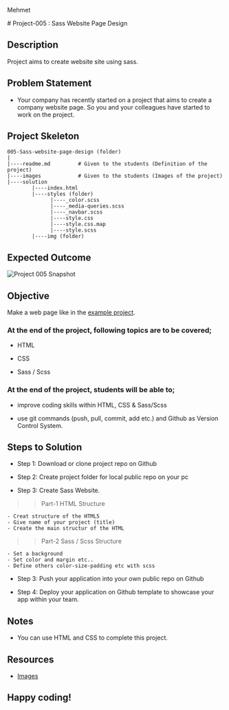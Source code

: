 <p>Mehmet<img align="right"
  src="https://secure.meetupstatic.com/photos/event/3/1/b/9/600_488352729.jpeg"  width="15px"></p>
# Project-005 : Sass Website Page Design



## Description

Project aims to create website site using sass.

## Problem Statement

- Your company has recently started on a project that aims to create a company website page. So you and your colleagues have started to work on the project.

## Project Skeleton 

```
005-Sass-website-page-design (folder)
|
|----readme.md         # Given to the students (Definition of the project)          
|----images            # Given to the students (Images of the project)   
|----solution
        |----index.html  
        |----styles (folder)   
              |----_color.scss
              |----_media-queries.scss
              |----_navbar.scss
              |----style.css  
              |----style.css.map  
              |----style.scss  
        |----img (folder)
```

## Expected Outcome

![Project 005 Snapshot](./05.png05.png) 



## Objective

Make a web page like in the [example project](https://8490.github.io/sass_website/).

### At the end of the project, following topics are to be covered;

- HTML 

- CSS

- Sass / Scss

### At the end of the project, students will be able to;

- improve coding skills within HTML, CSS & Sass/Scss

- use git commands (push, pull, commit, add etc.) and Github as Version Control System.

## Steps to Solution 

- Step 1: Download or clone project repo on Github 

- Step 2: Create project folder for local public repo on your pc

- Step 3: Create Sass Website.

>>Part-1 HTML Structure

	- Creat structure of the HTML5
	- Give name of your project (title)
	- Create the main structur of the HTML

>>Part-2 Sass / Scss Structure

	- Set a background
	- Set color and margin etc..
	- Define others color-size-padding etc with scss

  

- Step 3: Push your application into your own public repo on Github

- Step 4: Deploy your application on Github template to showcase your app within your team.

## Notes

- You can use HTML and CSS to complete this project.

## Resources

-  [Images](./img/)


## Happy coding!
